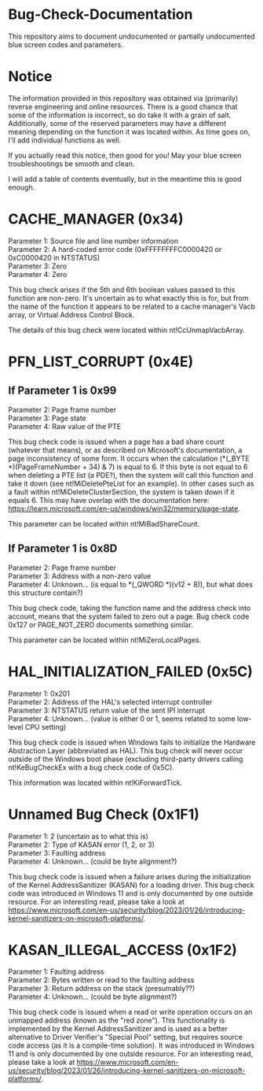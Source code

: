 # Bug-Check-Documentation
This repository aims to document undocumented or partially undocumented blue screen codes and parameters.

# Notice
The information provided in this repository was obtained via (primarily) reverse engineering and online resources. There is a good chance that some of the information is incorrect, so do take it with a grain of salt. Additionally, some of the reserved parameters may have a different meaning depending on the function it was located within. As time goes on, I'll add individual functions as well.

If you actually read this notice, then good for you! May your blue screen troubleshootings be smooth and clean.

I will add a table of contents eventually, but in the meantime this is good enough.

# CACHE_MANAGER (0x34)
Parameter 1: Source file and line number information<br />
Parameter 2: A hard-coded error code (0xFFFFFFFFC0000420 or 0xC0000420 in NTSTATUS)<br />
Parameter 3: Zero<br />
Parameter 4: Zero<br />

This bug check arises if the 5th and 6th boolean values passed to this function are non-zero. It's uncertain as to what exactly this is for, but from the name of the function it appears to be related to a cache manager's Vacb array, or Virtual Address Control Block.

The details of this bug check were located within nt!CcUnmapVacbArray.


# PFN_LIST_CORRUPT (0x4E)
## If Parameter 1 is 0x99
Parameter 2: Page frame number<br />
Parameter 3: Page state<br />
Parameter 4: Raw value of the PTE<br />

This bug check code is issued when a page has a bad share count (whatever that means), or as described on Microsoft's documentation, a page inconsistency of some form. It occurs when the calculation (*(_BYTE *)(PageFrameNumber + 34) & 7) is equal to 6. If this byte is not equal to 6 when deleting a PTE list (a PDE?), then the system will call this function and take it down (see nt!MiDeletePteList for an example). In other cases such as a fault within nt!MiDeleteClusterSection, the system is taken down if it equals 6. This may have overlap with the documentation here: https://learn.microsoft.com/en-us/windows/win32/memory/page-state.

This parameter can be located within nt!MiBadShareCount.

## If Parameter 1 is 0x8D
Parameter 2: Page frame number<br />
Parameter 3: Address with a non-zero value<br />
Parameter 4: Unknown... (is equal to *(_QWORD *)(v12 + 8)), but what does this structure contain?)<br />

This bug check code, taking the function name and the address check into account, means that the system failed to zero out a page. Bug check code 0x127 or PAGE_NOT_ZERO documents something similar.

This parameter can be located within nt!MiZeroLocalPages.


# HAL_INITIALIZATION_FAILED (0x5C)
Parameter 1: 0x201<br />
Parameter 2: Address of the HAL's selected interrupt controller<br />
Parameter 3: NTSTATUS return value of the sent IPI interrupt<br />
Parameter 4: Unknown... (value is either 0 or 1, seems related to some low-level CPU setting)<br />

This bug check code is issued when Windows fails to initialize the Hardware Abstraction Layer (abbreviated as HAL). This bug check will never occur outside of the Windows boot phase (excluding third-party drivers calling nt!KeBugCheckEx with a bug check code of 0x5C).

This information was located within nt!KiForwardTick.


# Unnamed Bug Check (0x1F1)
Parameter 1: 2 (uncertain as to what this is)<br />
Parameter 2: Type of KASAN error (1, 2, or 3)<br />
Parameter 3: Faulting address<br />
Parameter 4: Unknown... (could be byte alignment?)<br />

This bug check code is issued when a failure arises during the initialization of the Kernel AddressSanitizer (KASAN) for a loading driver. This bug check code was introduced in Windows 11 and is only documented by one outside resource. For an interesting read, please take a look at https://www.microsoft.com/en-us/security/blog/2023/01/26/introducing-kernel-sanitizers-on-microsoft-platforms/.


# KASAN_ILLEGAL_ACCESS (0x1F2)
Parameter 1: Faulting address<br />
Parameter 2: Bytes written or read to the faulting address<br />
Parameter 3: Return address on the stack (presumably??)<br />
Parameter 4: Unknown... (could be byte alignment?)<br />

This bug check code is issued when a read or write operation occurs on an unmapped address (known as the "red zone"). This functionality is implemented by the Kernel AddressSanitizer and is used as a better alternative to Driver Verifier's "Special Pool" setting, but requires source code access (as it is a compile-time solution). It was introduced in Windows 11 and is only documented by one outside resource. For an interesting read, please take a look at https://www.microsoft.com/en-us/security/blog/2023/01/26/introducing-kernel-sanitizers-on-microsoft-platforms/.
